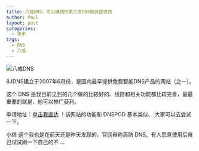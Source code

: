 ```yaml
---
title: 八戒DNS，可以赚钱的第三方DNS服务提供商
author: Paul
layout: post
categories:
  - 技术
tags:
  - DNS
  - 八戒
--- 
```


![八戒DNS](http://img.hz.mk/2013-0709/8jdns.png)


8JDNS建立于2007年6月份，是国内最早提供免费智能DNS产品的网站（之一）。 

这个 DNS 是我目前见到的几个做的比较好的、线路和相关功能都比较完善，最最重要的就是、他可以推广获利。 

申请地址：[单击我直达](http://www.8jdns.com/tg_tjywyobd) ！该网站的功能和 DNSPOD 基本类似、 大家可以去尝试一下，

小结 这个我也是在前天还是昨天发现的，官网自称高防 DNS、有人愿意使用后自己试试刷一下自己的不 &#8230;

